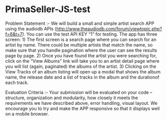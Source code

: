 # PrimaSeller-JS-test

Problem Statement :-
	We will build a small and simple artist search APP using the audiodb APIs (http://www.theaudiodb.com/forum/viewtopic.php?f=6&t=7). You can use the test API KEY “1” for testing.
	The app has three screen:
	1) The first screen is a search page where you can search for an artist by name.
	There could be multiple artists that match the name, so make sure that you handle pagination where the user can see the results page by page.
	2) Once you have found the artist you were searching for, click on the “View Albums” link will take you to an artist detail page where you will list (again, paginated) the albums of the artist.
	3) Clicking on the View Tracks of an album listing will open up a modal that shows the album name, the release date and a list of tracks in the album and the durationof each track.

Evaluation Criteria :-
	Your submission will be evaluated on your code – structure, organization and modularity, how closely it meets the requirements we have described above, error handling, visual layout. We encourage you to try and make the APP responsive so that it displays well on a mobile browser.

